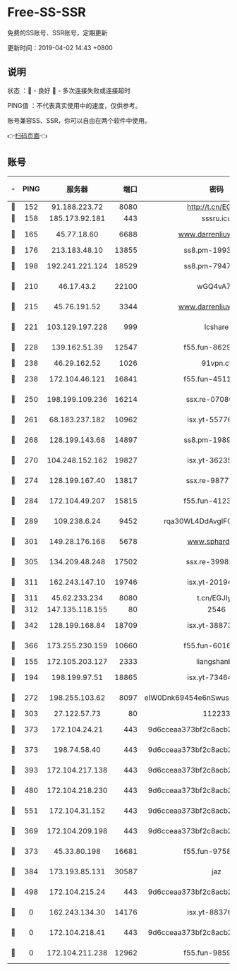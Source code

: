 # Free-SS-SSR

免费的SS账号、SSR账号，定期更新

更新时间：2019-04-02 14:43 +0800

## 说明

状态     ：🙂 - 良好 🙁 - 多次连接失败或连接超时

PING值   ：不代表真实使用中的速度，仅供参考。

账号兼容SS、SSR，你可以自由在两个软件中使用。

👉[扫码页面](https://liesauer.github.io/Free-SS-SSR/)👈

## 账号

|-|PING|服务器|端口|密码|加密方式|区域|
|:----:|:----:|:-----:|-----:|:----:|:----:|:----:|
|🙂|152|91.188.223.72|8080|http://t.cn/EGJIyrl|rc4-md5|RU|
|🙂|158|185.173.92.181|443|sssru.icu|rc4-md5|RU|
|🙂|165|45.77.18.60|6688|www.darrenliuwei.com|aes-256-cfb|JP|
|🙂|176|213.183.48.10|13855|ss8.pm-19938784|rc4-md5|RU|
|🙂|198|192.241.221.124|18529|ss8.pm-79474196|aes-256-cfb|US|
|🙂|210|46.17.43.2|22100|wGQ4vA7D|aes-256-gcm|RU|
|🙂|215|45.76.191.52|3344|www.darrenliuwei.com|aes-256-cfb|AU|
|🙂|221|103.129.197.228|999|lcshare|aes-256-cfb|US|
|🙂|228|139.162.51.39|12547|f55.fun-86298240|aes-256-cfb|SG|
|🙂|238|46.29.162.52|1026|91vpn.cf|rc4-md5|RU|
|🙂|238|172.104.46.121|16841|f55.fun-45111251|aes-256-cfb|SG|
|🙂|250|198.199.109.236|16214|ssx.re-07080602|aes-256-cfb|US|
|🙂|261|68.183.237.182|10962|isx.yt-55776623|aes-256-cfb|SG|
|🙂|268|128.199.143.68|14897|ss8.pm-19893940|aes-256-cfb|SG|
|🙂|270|104.248.152.162|19827|isx.yt-36235120|aes-256-cfb|SG|
|🙂|274|128.199.167.40|13817|ssx.re-98777961|aes-256-cfb|SG|
|🙂|284|172.104.49.207|15815|f55.fun-41236190|aes-256-cfb|SG|
|🙂|289|109.238.6.24|9452|rqa30WL4DdAvgIFG6Fs3znzTa|aes-256-cfb|FR|
|🙂|301|149.28.176.168|5678|www.sphard.com|aes-256-cfb|SG|
|🙂|305|134.209.48.248|17502|ssx.re-39982582|aes-256-cfb|US|
|🙂|311|162.243.147.10|19746|isx.yt-20194011|aes-256-cfb|US|
|🙂|311|45.62.233.234|8080|t.cn/EGJIyrl|rc4-md5|CA|
|🙂|312|147.135.118.155|80|2546|chacha20|US|
|🙂|342|128.199.168.84|18709|isx.yt-38873117|aes-256-cfb|SG|
|🙂|366|173.255.230.159|10660|f55.fun-60161528|aes-256-cfb|US|
|🙂|155|172.105.203.127|2333|liangshanbo|chacha20|JP|
|🙂|194|198.199.97.51|18865|isx.yt-73464037|aes-256-cfb|US|
|🙂|272|198.255.103.62|8097|eIW0Dnk69454e6nSwuspv9DmS201tQ0D|aes-256-cfb|US|
|🙂|303|27.122.57.73|80|112233|chacha20|HK|
|🙂|373|172.104.24.21|443|9d6cceaa373bf2c8acb22e60b6a58be6|aes-256-cfb|US|
|🙂|373|198.74.58.40|443|9d6cceaa373bf2c8acb22e60b6a58be6|aes-256-cfb|US|
|🙂|393|172.104.217.138|443|9d6cceaa373bf2c8acb22e60b6a58be6|aes-256-cfb|US|
|🙂|480|172.104.218.230|443|9d6cceaa373bf2c8acb22e60b6a58be6|aes-256-cfb|US|
|🙂|551|172.104.31.152|443|9d6cceaa373bf2c8acb22e60b6a58be6|aes-256-cfb|US|
|🙁|369|172.104.209.198|443|9d6cceaa373bf2c8acb22e60b6a58be6|aes-256-cfb|US|
|🙁|373|45.33.80.198|16681|f55.fun-97588785|aes-256-cfb|US|
|🙁|384|173.193.85.131|30587|jaz|aes-256-cfb|US|
|🙁|498|172.104.215.24|443|9d6cceaa373bf2c8acb22e60b6a58be6|aes-256-cfb|US|
|🙁|0|162.243.134.30|14176|isx.yt-88376949|aes-256-cfb|US|
|🙁|0|172.104.218.41|443|9d6cceaa373bf2c8acb22e60b6a58be6|aes-256-cfb|US|
|🙁|0|172.104.211.238|12962|f55.fun-98592445|aes-256-cfb|US|
